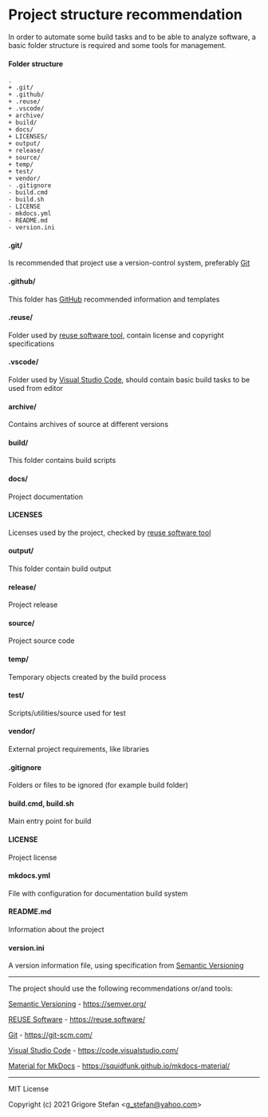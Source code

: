 # Project  structure recommendation

In order to automate some build tasks and to be able to analyze software, a basic folder structure is required and some tools for management.

#### Folder structure

```shell
.
+ .git/
+ .github/
+ .reuse/
+ .vscode/
+ archive/
+ build/
+ docs/
+ LICENSES/
+ output/
+ release/
+ source/
+ temp/
+ test/
+ vendor/
- .gitignore
- build.cmd
- build.sh
- LICENSE
- mkdocs.yml
- README.md
- version.ini
```

#### .git/

Is recommended that project use a version-control system, preferably [Git](https://git-scm.com/)

#### .github/

This folder has [GitHub](https://github.com/) recommended information and templates

#### .reuse/

Folder used by [reuse software tool](https://reuse.software/), contain license and copyright specifications

#### .vscode/

Folder used by [Visual Studio Code](https://code.visualstudio.com/), should contain basic build tasks to be used from editor

#### archive/

Contains archives of source at different versions

#### build/

This folder contains build scripts

#### docs/

Project documentation

#### LICENSES

Licenses used by the project, checked by [reuse software tool](https://reuse.software/)

#### output/

This folder contain build output

#### release/

Project release

#### source/

Project source code

#### temp/

Temporary objects created by the build process

#### test/

Scripts/utilities/source used for test

#### vendor/

External project requirements, like libraries

#### .gitignore

Folders or files to be ignored (for example build folder)

#### build.cmd, build.sh

Main entry point for build

#### LICENSE

Project license

#### mkdocs.yml

File with configuration for documentation build system

#### README.md

Information about the project

#### version.ini

A version information file, using specification from [Semantic Versioning](https://semver.org/)

---

The project should use the following recommendations or/and tools:

[Semantic Versioning](https://semver.org/) -  https://semver.org/

[REUSE Software](https://reuse.software/) - https://reuse.software/

[Git](https://git-scm.com/) - https://git-scm.com/

[Visual Studio Code](https://code.visualstudio.com/) - https://code.visualstudio.com/

[Material for MkDocs](https://squidfunk.github.io/mkdocs-material/) - https://squidfunk.github.io/mkdocs-material/

---

MIT License

Copyright (c) 2021 Grigore Stefan <<g_stefan@yahoo.com>>

